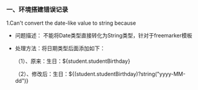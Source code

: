 ### 一、环境搭建错误记录
1.Can't convert the date-like value to string because

- 问题描述：
    不能将Date类型直接转化为String类型，针对于freemarker模板
    
- 处理方法：将日期类型后面添加如下：

    （1）、原来：生日：${student.studentBirthday}

    （2）、修改后：生日：${(student.studentBirthday)?string("yyyy-MM-dd")}
    

